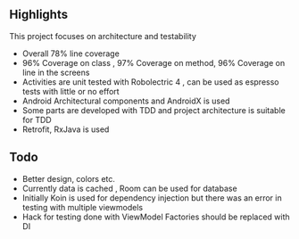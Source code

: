 

## Highlights

This project focuses on architecture and testability

* Overall 78% line coverage
* 96% Coverage on class , 97% Coverage on method, 96% Coverage on line in the screens
* Activities are unit tested with Robolectric 4 , can be used as espresso tests with little or no effort
* Android Architectural components and AndroidX is used
* Some parts are developed with TDD and project architecture is suitable for TDD
* Retrofit, RxJava is used

## Todo
* Better design, colors etc.
* Currently data is cached , Room can be used for database
* Initially Koin is used for dependency injection but there was an error in testing with multiple viewmodels
* Hack for testing done with ViewModel Factories should be replaced with DI

